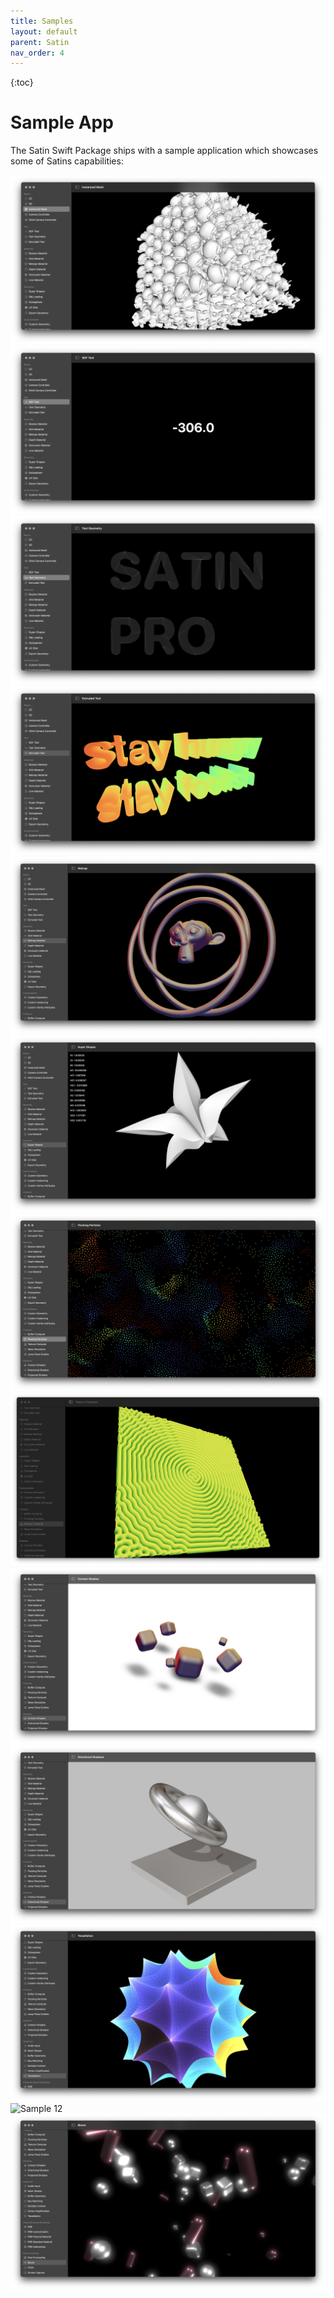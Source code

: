 ```yaml
---
title: Samples
layout: default
parent: Satin
nav_order: 4
---
```


{:toc}

# Sample App

The Satin Swift Package ships with a sample application which showcases some of Satins capabilities:

![Sample 1](./images/satin-samples1.png)
![Sample 2](./images/satin-samples2.png)
![Sample 3](./images/satin-samples3.png)
![Sample 4](./images/satin-samples4.png)
![Sample 5](./images/satin-samples5.png)
![Sample 6](./images/satin-samples6.png)
![Sample 7](./images/satin-samples7.png)
![Sample 8](./images/satin-samples8.png)
![Sample 9](./images/satin-samples9.png)
![Sample 10](./images/satin-samples10.png)
![Sample 11](./images/satin-samples11.png)
![Sample 12](./images/satin-samples12.png)
![Sample 13](./images/satin-samples13.png)



 




